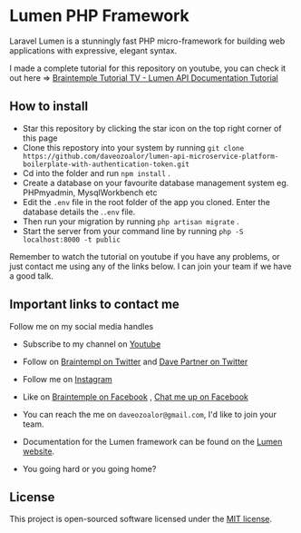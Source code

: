 # Lumen PHP Framework

Laravel Lumen is a stunningly fast PHP micro-framework for building web applications with expressive, elegant syntax.

I made a complete tutorial for this repository on youtube, you can check it out here => [Braintemple Tutorial TV - Lumen API Documentation Tutorial](https://www.youtube.com/watch?v=buve5m9agVk&list=PLnBvgoOXZNCMkjbxT1BdpfT43icVNzKV-)

## How to install
* Star this repository by clicking the star icon on the top right corner of this page
* Clone this repostory into your system by running `git clone https://github.com/daveozoalor/lumen-api-microservice-platform-boilerplate-with-authentication-token.git`
* Cd into the folder and run `npm install` . 
* Create a database on your favourite database management system eg. PHPmyadmin, MysqlWorkbench etc
* Edit the `.env` file in the root folder of the app you cloned. Enter the database details the .`.env` file. 
* Then run your migration by running `php artisan migrate` .
* Start the server from your command line by running `php -S localhost:8000 -t public`

Remember to watch the tutorial on youtube if you have any problems, or just contact me using any of the links below. I can join your team if we have a good talk.

## Important links to contact me

Follow me on my social media handles
* Subscribe to my channel on [Youtube](https://www.youtube.com/c/braintemorg?sub_confirmation=1)
* Follow on [Braintempl on Twitter](http://twitter.com/braintem) and [Dave Partner on Twitter](http://twitter.com/daveozoalor)
* Follow me on [Instagram](http://instagram.com/daveozoalor)
* Like on [Braintemple on Facebook](http://fb.com/braintem) , [Chat me up on Facebook](http://fb.com/daveozoalor)
* You can reach the me on `daveozoalor@gmail.com`, I'd like to join your team.

* Documentation for the Lumen framework can be found on the [Lumen website](http://lumen.laravel.com/docs).
* You going hard or you going home?


## License
This project is open-sourced software licensed under the [MIT license](http://opensource.org/licenses/MIT).
